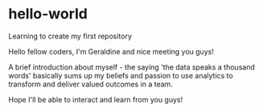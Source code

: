 # hello-world
Learning to create my first repository 

Hello fellow coders, I'm Geraldine and nice meeting you guys!

A brief introduction about myself - the saying 'the data speaks a thousand words' basically sums up my beliefs and passion to use analytics to transform and deliver valued outcomes in a team. 

Hope I'll be able to interact and learn from you guys!  
